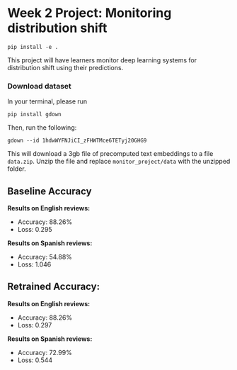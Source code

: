 # Week 2 Project: Monitoring distribution shift

```
pip install -e .
```

This project will have learners monitor deep learning systems for distribution shift using their predictions.

### Download dataset

In your terminal, please run
```
pip install gdown
```
Then, run the following:
```
gdown --id 1hdwWYFNJiCI_zFHWTMce6TETyj20GHG9
```
This will download a 3gb file of precomputed text embeddings to a file `data.zip`. Unzip the file and replace `monitor_project/data` with the unzipped folder. 


## Baseline Accuracy

**Results on English reviews:**
- Accuracy: 88.26%
- Loss: 0.295

**Results on Spanish reviews:**
- Accuracy: 54.88%
- Loss: 1.046

## Retrained Accuracy:

**Results on English reviews:**
- Accuracy: 88.26%
- Loss: 0.297

**Results on Spanish reviews:**
- Accuracy: 72.99%
- Loss: 0.544